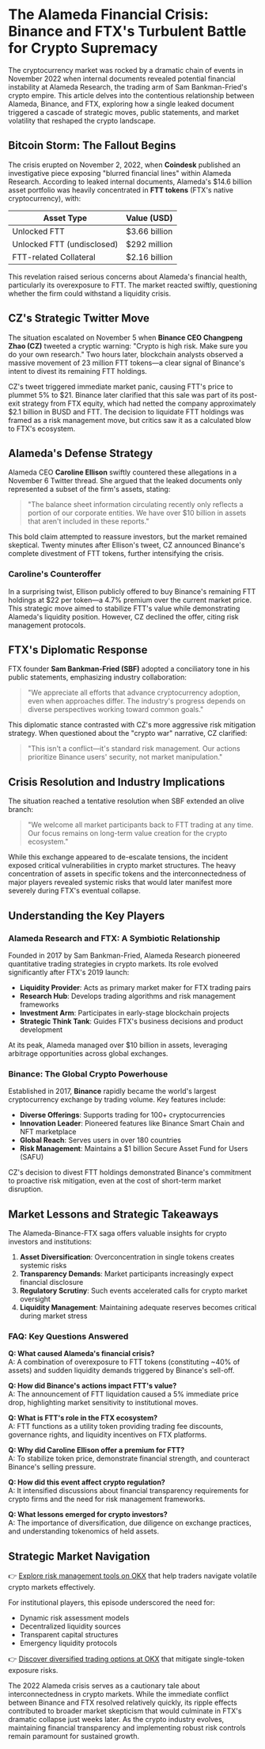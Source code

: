 # The Alameda Financial Crisis: Binance and FTX's Turbulent Battle for Crypto Supremacy

The cryptocurrency market was rocked by a dramatic chain of events in November 2022 when internal documents revealed potential financial instability at Alameda Research, the trading arm of Sam Bankman-Fried's crypto empire. This article delves into the contentious relationship between Alameda, Binance, and FTX, exploring how a single leaked document triggered a cascade of strategic moves, public statements, and market volatility that reshaped the crypto landscape.

## Bitcoin Storm: The Fallout Begins

The crisis erupted on November 2, 2022, when **Coindesk** published an investigative piece exposing "blurred financial lines" within Alameda Research. According to leaked internal documents, Alameda's $14.6 billion asset portfolio was heavily concentrated in **FTT tokens** (FTX's native cryptocurrency), with:

| Asset Type                | Value (USD)         |
|--------------------------|---------------------|
| Unlocked FTT             | $3.66 billion       |
| Unlocked FTT (undisclosed)| $292 million        |
| FTT-related Collateral   | $2.16 billion       |

This revelation raised serious concerns about Alameda's financial health, particularly its overexposure to FTT. The market reacted swiftly, questioning whether the firm could withstand a liquidity crisis.

## CZ's Strategic Twitter Move

The situation escalated on November 5 when **Binance CEO Changpeng Zhao (CZ)** tweeted a cryptic warning: "Crypto is high risk. Make sure you do your own research." Two hours later, blockchain analysts observed a massive movement of 23 million FTT tokens—a clear signal of Binance's intent to divest its remaining FTT holdings.

CZ's tweet triggered immediate market panic, causing FTT's price to plummet 5% to $21. Binance later clarified that this sale was part of its post-exit strategy from FTX equity, which had netted the company approximately $2.1 billion in BUSD and FTT. The decision to liquidate FTT holdings was framed as a risk management move, but critics saw it as a calculated blow to FTX's ecosystem.

## Alameda's Defense Strategy

Alameda CEO **Caroline Ellison** swiftly countered these allegations in a November 6 Twitter thread. She argued that the leaked documents only represented a subset of the firm's assets, stating:

> "The balance sheet information circulating recently only reflects a portion of our corporate entities. We have over $10 billion in assets that aren't included in these reports."

This bold claim attempted to reassure investors, but the market remained skeptical. Twenty minutes after Ellison's tweet, CZ announced Binance's complete divestment of FTT tokens, further intensifying the crisis.

### Caroline's Counteroffer

In a surprising twist, Ellison publicly offered to buy Binance's remaining FTT holdings at $22 per token—a 4.7% premium over the current market price. This strategic move aimed to stabilize FTT's value while demonstrating Alameda's liquidity position. However, CZ declined the offer, citing risk management protocols.

## FTX's Diplomatic Response

FTX founder **Sam Bankman-Fried (SBF)** adopted a conciliatory tone in his public statements, emphasizing industry collaboration:

> "We appreciate all efforts that advance cryptocurrency adoption, even when approaches differ. The industry's progress depends on diverse perspectives working toward common goals."

This diplomatic stance contrasted with CZ's more aggressive risk mitigation strategy. When questioned about the "crypto war" narrative, CZ clarified:

> "This isn't a conflict—it's standard risk management. Our actions prioritize Binance users' security, not market manipulation."

## Crisis Resolution and Industry Implications

The situation reached a tentative resolution when SBF extended an olive branch:

> "We welcome all market participants back to FTT trading at any time. Our focus remains on long-term value creation for the crypto ecosystem."

While this exchange appeared to de-escalate tensions, the incident exposed critical vulnerabilities in crypto market structures. The heavy concentration of assets in specific tokens and the interconnectedness of major players revealed systemic risks that would later manifest more severely during FTX's eventual collapse.

## Understanding the Key Players

### Alameda Research and FTX: A Symbiotic Relationship

Founded in 2017 by Sam Bankman-Fried, Alameda Research pioneered quantitative trading strategies in crypto markets. Its role evolved significantly after FTX's 2019 launch:

- **Liquidity Provider**: Acts as primary market maker for FTX trading pairs
- **Research Hub**: Develops trading algorithms and risk management frameworks
- **Investment Arm**: Participates in early-stage blockchain projects
- **Strategic Think Tank**: Guides FTX's business decisions and product development

At its peak, Alameda managed over $10 billion in assets, leveraging arbitrage opportunities across global exchanges.

### Binance: The Global Crypto Powerhouse

Established in 2017, **Binance** rapidly became the world's largest cryptocurrency exchange by trading volume. Key features include:

- **Diverse Offerings**: Supports trading for 100+ cryptocurrencies
- **Innovation Leader**: Pioneered features like Binance Smart Chain and NFT marketplace
- **Global Reach**: Serves users in over 180 countries
- **Risk Management**: Maintains a $1 billion Secure Asset Fund for Users (SAFU)

CZ's decision to divest FTT holdings demonstrated Binance's commitment to proactive risk mitigation, even at the cost of short-term market disruption.

## Market Lessons and Strategic Takeaways

The Alameda-Binance-FTX saga offers valuable insights for crypto investors and institutions:

1. **Asset Diversification**: Overconcentration in single tokens creates systemic risks
2. **Transparency Demands**: Market participants increasingly expect financial disclosure
3. **Regulatory Scrutiny**: Such events accelerated calls for crypto market oversight
4. **Liquidity Management**: Maintaining adequate reserves becomes critical during market stress

### FAQ: Key Questions Answered

**Q: What caused Alameda's financial crisis?**  
A: A combination of overexposure to FTT tokens (constituting ~40% of assets) and sudden liquidity demands triggered by Binance's sell-off.

**Q: How did Binance's actions impact FTT's value?**  
A: The announcement of FTT liquidation caused a 5% immediate price drop, highlighting market sensitivity to institutional moves.

**Q: What is FTT's role in the FTX ecosystem?**  
A: FTT functions as a utility token providing trading fee discounts, governance rights, and liquidity incentives on FTX platforms.

**Q: Why did Caroline Ellison offer a premium for FTT?**  
A: To stabilize token price, demonstrate financial strength, and counteract Binance's selling pressure.

**Q: How did this event affect crypto regulation?**  
A: It intensified discussions about financial transparency requirements for crypto firms and the need for risk management frameworks.

**Q: What lessons emerged for crypto investors?**  
A: The importance of diversification, due diligence on exchange practices, and understanding tokenomics of held assets.

## Strategic Market Navigation

👉 [Explore risk management tools on OKX](https://bit.ly/okx-bonus) that help traders navigate volatile crypto markets effectively.

For institutional players, this episode underscored the need for:

- Dynamic risk assessment models
- Decentralized liquidity sources
- Transparent capital structures
- Emergency liquidity protocols

👉 [Discover diversified trading options at OKX](https://bit.ly/okx-bonus) that mitigate single-token exposure risks.

The 2022 Alameda crisis serves as a cautionary tale about interconnectedness in crypto markets. While the immediate conflict between Binance and FTX resolved relatively quickly, its ripple effects contributed to broader market skepticism that would culminate in FTX's dramatic collapse just weeks later. As the crypto industry evolves, maintaining financial transparency and implementing robust risk controls remain paramount for sustained growth.